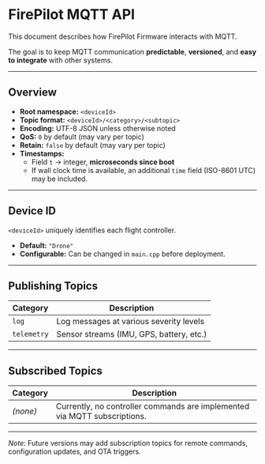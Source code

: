 # FirePilot MQTT API

This document describes how FirePilot Firmware interacts with MQTT.

The goal is to keep MQTT communication **predictable**, **versioned**, and **easy to integrate** with other systems.

---

## Overview

- **Root namespace:** `<deviceId>`
- **Topic format:** `<deviceId>/<category>/<subtopic>`
- **Encoding:** UTF-8 JSON unless otherwise noted
- **QoS:** `0` by default (may vary per topic)
- **Retain:** `false` by default (may vary per topic)
- **Timestamps:**  
  - Field `t` → integer, **microseconds since boot**  
  - If wall clock time is available, an additional `time` field (ISO-8601 UTC) may be included.

---

## Device ID

`<deviceId>` uniquely identifies each flight controller.

- **Default:** `"Drone"`
- **Configurable:** Can be changed in `main.cpp` before deployment.

---

## Publishing Topics

| Category    | Description                                  |
|-------------|----------------------------------------------|
| `log`       | Log messages at various severity levels      |
| `telemetry` | Sensor streams (IMU, GPS, battery, etc.)     |

---

## Subscribed Topics

| Category | Description |
|----------|-------------|
| *(none)* | Currently, no controller commands are implemented via MQTT subscriptions. |

---

*Note:* Future versions may add subscription topics for remote commands, configuration updates, and OTA triggers.
